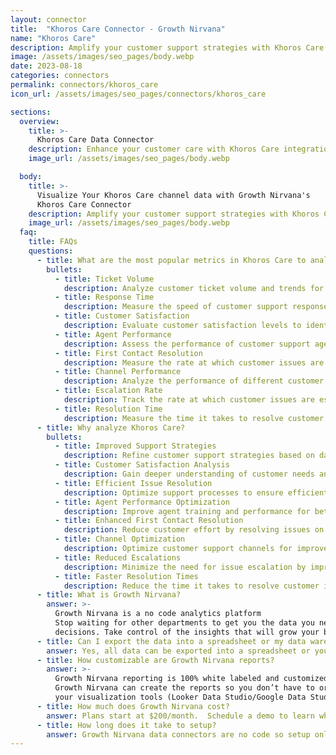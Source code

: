 ```yaml
---
layout: connector
title:  "Khoros Care Connector - Growth Nirvana"
name: "Khoros Care"
description: Amplify your customer support strategies with Khoros Care integration, gaining actionable insights from customer interaction data analysis.
image: /assets/images/seo_pages/body.webp
date: 2023-08-18
categories: connectors
permalink: connectors/khoros_care
icon_url: /assets/images/seo_pages/connectors/khoros_care

sections:
  overview:
    title: >-
      Khoros Care Data Connector
    description: Enhance your customer care with Khoros Care integration. Seamlessly merge customer interaction data, unlocking insights that shape support strategies, customer satisfaction, and operational excellence.
    image_url: /assets/images/seo_pages/body.webp

  body:
    title: >-
      Visualize Your Khoros Care channel data with Growth Nirvana's
      Khoros Care Connector
    description: Amplify your customer support strategies with Khoros Care integration, gaining actionable insights from customer interaction data analysis.
    image_url: /assets/images/seo_pages/body.webp
  faq:
    title: FAQs
    questions:
      - title: What are the most popular metrics in Khoros Care to analyze?
        bullets:
          - title: Ticket Volume
            description: Analyze customer ticket volume and trends for better resource allocation.
          - title: Response Time
            description: Measure the speed of customer support responses for efficient issue resolution.
          - title: Customer Satisfaction
            description: Evaluate customer satisfaction levels to identify areas for improvement.
          - title: Agent Performance
            description: Assess the performance of customer support agents to optimize productivity and quality.
          - title: First Contact Resolution
            description: Measure the rate at which customer issues are resolved on the first contact.
          - title: Channel Performance
            description: Analyze the performance of different customer support channels for better resource allocation.
          - title: Escalation Rate
            description: Track the rate at which customer issues are escalated to higher levels of support.
          - title: Resolution Time
            description: Measure the time it takes to resolve customer issues for efficient support operations.
      - title: Why analyze Khoros Care?
        bullets:
          - title: Improved Support Strategies
            description: Refine customer support strategies based on data-driven insights.
          - title: Customer Satisfaction Analysis
            description: Gain deeper understanding of customer needs and preferences to enhance satisfaction levels.
          - title: Efficient Issue Resolution
            description: Optimize support processes to ensure efficient issue resolution.
          - title: Agent Performance Optimization
            description: Improve agent training and performance for better customer support outcomes.
          - title: Enhanced First Contact Resolution
            description: Reduce customer effort by resolving issues on the first contact.
          - title: Channel Optimization
            description: Optimize customer support channels for improved performance and resource allocation.
          - title: Reduced Escalations
            description: Minimize the need for issue escalation by improving support processes and agent capabilities.
          - title: Faster Resolution Times
            description: Reduce the time it takes to resolve customer issues for more efficient support operations.
      - title: What is Growth Nirvana?
        answer: >-
          Growth Nirvana is a no code analytics platform 
          Stop waiting for other departments to get you the data you need to make critical business 
          decisions. Take control of the insights that will grow your business.
      - title: Can I export the data into a spreadsheet or my data warehouse?
        answer: Yes, all data can be exported into a spreadsheet or your data warehouse (Google BigQuery, AWS, Snowflake, Azure, etc)
      - title: How customizable are Growth Nirvana reports?
        answer: >-
          Growth Nirvana reporting is 100% white labeled and customized to your specifications.
          Growth Nirvana can create the reports so you don’t have to or you can connect
          your visualization tools (Looker Data Studio/Google Data Studio, Tableau, PowerBI, etc) to Growth Nirvana.
      - title: How much does Growth Nirvana cost?
        answer: Plans start at $200/month.  Schedule a demo to learn what plan is best for you.
      - title: How long does it take to setup?
        answer: Growth Nirvana data connectors are no code so setup only requires a few clicks.
---
```


